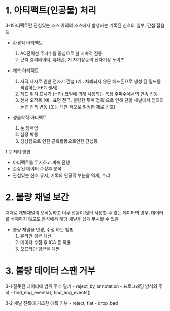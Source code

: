 # 1. 아티팩트(인공물) 처리
  3-1아티팩트란 관심있는 소스 이외의 소스에서 발생하는 기록된 신호의 일부. 간섭 잡음 등
   - 환경적 아티팩트
     1) AC전력선 주파수를 중심으로 한 지속적 진동
     2) 근처 엘리베이터, 휴대폰, 지 자기장등의 전자기장 노이즈
     
   - 계측 아티팩트
     1) 자극 제시로 인한 전자기 간섭 (예 : 차폐되지 않은 헤드폰으로 생성 된 필드를 픽업하는 EEG 센서)
     2) 헤드 위치 표시기 (HPI) 코일에 의해 사용되는 특정 주파수에서의 연속 진동
     3) 센서 오작동 (예 : 표면 전극, 불량한 두피 접촉)으로 인해 단일 채널에서 임의의 높은 진폭 변동 (또는 대안 적으로 일정한 제로 신호)
     
   - 생물학적 아티팩트
     1) 눈 깜빡임
     2) 심장 박동
     3) 침삼킴으로 인한 근육활동으로인한 간섭등
     
  1-2 처리 방법
   - 아티팩트를 무시하고 계속 진행
   - 손상된 데이터 수정후 분석
   - 관심있는 신호 유지, 기록의 인공적 부분을 억제, 수리
   
# 2. 불량 채널 보간
때때로 개별채널이 오작동하고 너무 잡음이 많아 사용할 수 없는 데이터의 경우, 데이터를 삭제하지 않고도 분석에서 해당 채널을 쉽게 무시할 수 있음
   - 불량 채널을 변경, 수정 하는 방법
     1) 온라인 평균 계산
     2) 데이터 수집 후 ICA 등 적용
     3) 오프라인 평균을 계싼
     
# 3. 불량 데이터 스팬 거부
  3-1 잘못된 데이터에 범위 주석 달기
     - reject_by_annotation
     - 프로그래밍 방식의 주석
     - find_eog_events(), find_ecg_events()
     
  3-2 채널 진폭에 기초한 에폭 거부
     - reject, flat
     - drop_bad
